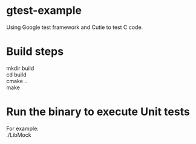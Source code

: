 # gtest-example
Using Google test framework and Cutie to test C code.

# Build steps
mkdir build\
cd build\
cmake ..\
make

# Run the binary to execute Unit tests
For example:\
./LibMock
